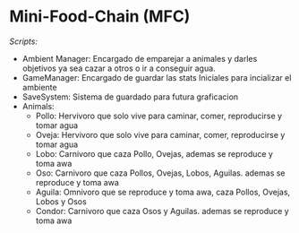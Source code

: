 # Mini-Food-Chain (MFC)

*Scripts:*

- Ambient Manager: Encargado de emparejar a animales y darles objetivos ya sea cazar a otros o ir a conseguir agua.
- GameManager: Encargado de guardar las stats Iniciales para incializar el ambiente
- SaveSystem: Sistema de guardado para futura graficacion
- Animals:
  - Pollo: Hervivoro que solo vive para caminar, comer, reproducirse y tomar agua 
  - Oveja: Hervivoro que solo vive para caminar, comer, reproducirse y tomar agua
  - Lobo: Carnivoro que caza Pollo, Ovejas, ademas se reproduce y toma awa
  - Oso: Carnivoro que caza Pollos, Ovejas, Lobos, Aguilas. ademas se reproduce y toma awa
  - Aguila: Omnivoro que se reproduce y toma awa, caza Pollos, Ovejas, Lobos y Osos
  - Condor: Carnivoro que caza Osos y Aguilas. ademas se reproduce y toma awa
